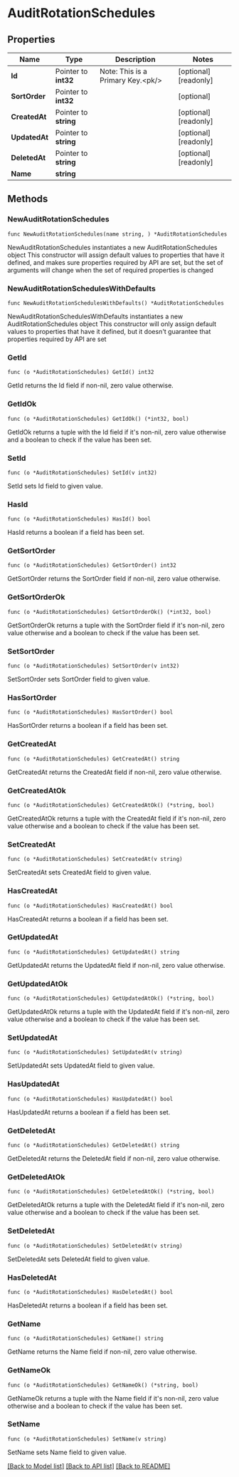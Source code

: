 # AuditRotationSchedules

## Properties

Name | Type | Description | Notes
------------ | ------------- | ------------- | -------------
**Id** | Pointer to **int32** | Note: This is a Primary Key.&lt;pk/&gt; | [optional] [readonly] 
**SortOrder** | Pointer to **int32** |  | [optional] 
**CreatedAt** | Pointer to **string** |  | [optional] [readonly] 
**UpdatedAt** | Pointer to **string** |  | [optional] [readonly] 
**DeletedAt** | Pointer to **string** |  | [optional] [readonly] 
**Name** | **string** |  | 

## Methods

### NewAuditRotationSchedules

`func NewAuditRotationSchedules(name string, ) *AuditRotationSchedules`

NewAuditRotationSchedules instantiates a new AuditRotationSchedules object
This constructor will assign default values to properties that have it defined,
and makes sure properties required by API are set, but the set of arguments
will change when the set of required properties is changed

### NewAuditRotationSchedulesWithDefaults

`func NewAuditRotationSchedulesWithDefaults() *AuditRotationSchedules`

NewAuditRotationSchedulesWithDefaults instantiates a new AuditRotationSchedules object
This constructor will only assign default values to properties that have it defined,
but it doesn't guarantee that properties required by API are set

### GetId

`func (o *AuditRotationSchedules) GetId() int32`

GetId returns the Id field if non-nil, zero value otherwise.

### GetIdOk

`func (o *AuditRotationSchedules) GetIdOk() (*int32, bool)`

GetIdOk returns a tuple with the Id field if it's non-nil, zero value otherwise
and a boolean to check if the value has been set.

### SetId

`func (o *AuditRotationSchedules) SetId(v int32)`

SetId sets Id field to given value.

### HasId

`func (o *AuditRotationSchedules) HasId() bool`

HasId returns a boolean if a field has been set.

### GetSortOrder

`func (o *AuditRotationSchedules) GetSortOrder() int32`

GetSortOrder returns the SortOrder field if non-nil, zero value otherwise.

### GetSortOrderOk

`func (o *AuditRotationSchedules) GetSortOrderOk() (*int32, bool)`

GetSortOrderOk returns a tuple with the SortOrder field if it's non-nil, zero value otherwise
and a boolean to check if the value has been set.

### SetSortOrder

`func (o *AuditRotationSchedules) SetSortOrder(v int32)`

SetSortOrder sets SortOrder field to given value.

### HasSortOrder

`func (o *AuditRotationSchedules) HasSortOrder() bool`

HasSortOrder returns a boolean if a field has been set.

### GetCreatedAt

`func (o *AuditRotationSchedules) GetCreatedAt() string`

GetCreatedAt returns the CreatedAt field if non-nil, zero value otherwise.

### GetCreatedAtOk

`func (o *AuditRotationSchedules) GetCreatedAtOk() (*string, bool)`

GetCreatedAtOk returns a tuple with the CreatedAt field if it's non-nil, zero value otherwise
and a boolean to check if the value has been set.

### SetCreatedAt

`func (o *AuditRotationSchedules) SetCreatedAt(v string)`

SetCreatedAt sets CreatedAt field to given value.

### HasCreatedAt

`func (o *AuditRotationSchedules) HasCreatedAt() bool`

HasCreatedAt returns a boolean if a field has been set.

### GetUpdatedAt

`func (o *AuditRotationSchedules) GetUpdatedAt() string`

GetUpdatedAt returns the UpdatedAt field if non-nil, zero value otherwise.

### GetUpdatedAtOk

`func (o *AuditRotationSchedules) GetUpdatedAtOk() (*string, bool)`

GetUpdatedAtOk returns a tuple with the UpdatedAt field if it's non-nil, zero value otherwise
and a boolean to check if the value has been set.

### SetUpdatedAt

`func (o *AuditRotationSchedules) SetUpdatedAt(v string)`

SetUpdatedAt sets UpdatedAt field to given value.

### HasUpdatedAt

`func (o *AuditRotationSchedules) HasUpdatedAt() bool`

HasUpdatedAt returns a boolean if a field has been set.

### GetDeletedAt

`func (o *AuditRotationSchedules) GetDeletedAt() string`

GetDeletedAt returns the DeletedAt field if non-nil, zero value otherwise.

### GetDeletedAtOk

`func (o *AuditRotationSchedules) GetDeletedAtOk() (*string, bool)`

GetDeletedAtOk returns a tuple with the DeletedAt field if it's non-nil, zero value otherwise
and a boolean to check if the value has been set.

### SetDeletedAt

`func (o *AuditRotationSchedules) SetDeletedAt(v string)`

SetDeletedAt sets DeletedAt field to given value.

### HasDeletedAt

`func (o *AuditRotationSchedules) HasDeletedAt() bool`

HasDeletedAt returns a boolean if a field has been set.

### GetName

`func (o *AuditRotationSchedules) GetName() string`

GetName returns the Name field if non-nil, zero value otherwise.

### GetNameOk

`func (o *AuditRotationSchedules) GetNameOk() (*string, bool)`

GetNameOk returns a tuple with the Name field if it's non-nil, zero value otherwise
and a boolean to check if the value has been set.

### SetName

`func (o *AuditRotationSchedules) SetName(v string)`

SetName sets Name field to given value.



[[Back to Model list]](../README.md#documentation-for-models) [[Back to API list]](../README.md#documentation-for-api-endpoints) [[Back to README]](../README.md)


